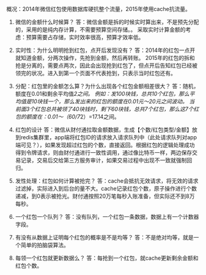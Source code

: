 概况：2014年微信红包使用数据库硬抗整个流量，2015年使用cache抗流量。


1. 微信的金额什么时候算？ 
答：微信金额是拆的时候实时算出来，不是预先分配的，采用的是纯内存计算，不需要预算空间存储。。 
采取实时计算金额的考虑：预算需要占存储，实时效率很高，预算才效率低。

2. 实时性：为什么明明抢到红包，点开后发现没有？ 
答：2014年的红包一点开就知道金额，分两次操作，先抢到金额，然后再转账。 
2015年的红包的拆和抢是分离的，需要点两次，因此会出现抢到红包了，但点开后告知红包已经被领完的状况。进入到第一个页面不代表抢到，只表示当时红包还有。

3. 分配：红包里的金额怎么算？为什么出现各个红包金额相差很大？ 
答：随机，额度在0.01和剩余平均值*2之间。 
例如：发100块钱，总共10个红包，那么平均值是10块钱一个，那么发出来的红包的额度在0.01元～20元之间波动。 
当前面3个红包总共被领了40块钱时，剩下60块钱，总共7个红包，那么这7个红包的额度在：0.01～（60/7*2）=17.14之间。 

4. 红包的设计 
答：微信从财付通拉取金额数据，生成【个数/红包类型/金额】放到redis集群里，app端将红包ID的请求放入请求队列中（此处请求队列对app端可见？），如果发现超过红包的个数，直接返回。根据红包的逻辑处理成功得到令牌请求，则由财付通进行一致性调用，通过像比特币一样，两边保存交易记录，交易后交给第三方服务审计，如果交易过程中出现不一致就强制回归。

5. 发性处理：红包如何计算被抢完？ 
答：cache会抵抗无效请求，将无效的请求过滤掉，实际进入到后台的量不大。cache记录红包个数，原子操作进行个数递减，到0表示被抢光。财付通按照20万笔每秒入账准备，但实际还不到8万每秒。

6. 一个红包一个队列？ 
答：没有队列，一个红包一条数据，数据上有一个计数器字段。

7. 有没有从数据上证明每个红包的概率是不是均等？ 
答：不是绝对均等，就是一个简单的拍脑袋算法。

8. 每领一个红包就更新数据么？ 
答：每抢到一个红包，就cache更新剩余金额和红包个数。